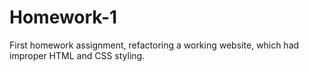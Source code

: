 # Homework-1
First homework assignment, refactoring a working website, which had improper HTML and CSS
styling.
